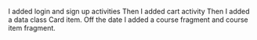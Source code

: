 I added login and sign up activities Then I added cart activity Then I added a data class Card item. Off the date I added a course fragment and course item fragment.
